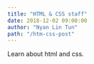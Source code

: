 ```yaml
---
title: "HTML & CSS staff"
date: 2018-12-02 09:00:00
author: "Nyan Lin Tun"
path: "/htm-css-post"
---
```


Learn about html and css.